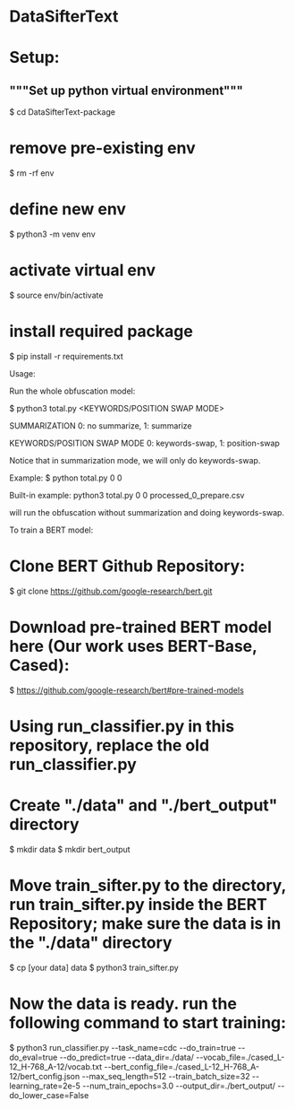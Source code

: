 # DataSifterText

# Setup:
## """Set up python virtual environment"""
$ cd DataSifterText-package
# remove pre-existing env
$ rm -rf env
# define new env
$ python3 -m venv env
# activate virtual env
$ source env/bin/activate
# install required package
$ pip install -r requirements.txt


Usage:

Run the whole obfuscation model:

$ python3 total.py <SUMMARIZATION> <KEYWORDS/POSITION SWAP MODE>

SUMMARIZATION 0: no summarize, 1: summarize

KEYWORDS/POSITION SWAP MODE 0: keywords-swap, 1: position-swap

Notice that in summarization mode, we will only do keywords-swap.
	
Example: 
$ python total.py 0 0 <filename>

Built-in example:
python3 total.py 0 0 processed_0_prepare.csv

will run the obfuscation without summarization and doing keywords-swap.


To train a BERT model:
# Clone BERT Github Repository:
$ git clone https://github.com/google-research/bert.git
# Download pre-trained BERT model here (Our work uses BERT-Base, Cased):
$ https://github.com/google-research/bert#pre-trained-models
# Using run_classifier.py in this repository, replace the old run_classifier.py
# Create "./data" and "./bert_output" directory
$ mkdir data
$ mkdir bert_output
# Move train_sifter.py to the directory, run train_sifter.py inside the BERT Repository; make sure the data is in the "./data" directory
$ cp [your data] data
$ python3 train_sifter.py
# Now the data is ready. run the following command to start training:
$ python3 run_classifier.py --task_name=cdc --do_train=true --do_eval=true --do_predict=true --data_dir=./data/ --vocab_file=./cased_L-12_H-768_A-12/vocab.txt --bert_config_file=./cased_L-12_H-768_A-12/bert_config.json --max_seq_length=512 --train_batch_size=32 --learning_rate=2e-5 --num_train_epochs=3.0 --output_dir=./bert_output/ --do_lower_case=False

